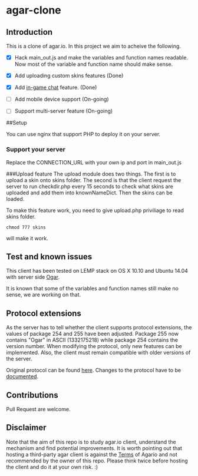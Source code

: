 # agar-clone

## Introduction

This is a clone of agar.io. In this project we aim to acheive the following. 

- [x] Hack main_out.js and make the variables and function names readable. Now most of the variable and function name should make sense. 
- [x] Add uploading custom skins features (Done)
- [x] Add [in-game chat](https://cloud.githubusercontent.com/assets/5158896/8327532/c41e94fa-1a9b-11e5-87cc-f42b5f6ef2df.png) feature. (Done)
- [ ] Add mobile device support (On-going)
- [ ] Support multi-server feature (On-going)


##Setup

You can use nginx that support PHP to deploy it on your server. 

### Support your server
Replace the CONNECTION_URL with your own ip and port in main_out.js

###Upload feature
The upload module does two things. The first is to upload a skin onto skins folder. The second is that the client request the server to run checkdir.php every 15 seconds to check what skins are uploaded and add them into knownNameDict. Then the skins can be loaded. 

To make this feature work, you need to give upload.php priviliage to read skins folder. 


``` 
chmod 777 skins 
```

will make it work.


## Test and known issues

This client has been tested on LEMP stack on OS X 10.10 and Ubuntu 14.04 with server side [Ogar](https://github.com/vram4/Ogar).

It is known that some of the variables and function names still make no sense, we are working on that. 

## Protocol extensions
As the server has to tell whether the client supports protocol extensions, the values of package 254 and 255 have been adjusted.
Package 255 now contains "Ogar" in ASCII (1332175218) while package 254 contains the version number. When modifying the protocol,
only new features can be implemented. Also, the client must remain compatible with older versions of the server.

Original protocol can be found [here](https://github.com/vram4/Agar.io-Protocol). Changes to the protocol have to be [documented](PROTOCOL.md).

## Contributions

Pull Request are welcome. 

## Disclaimer

Note that the aim of this repo is to study agar.io client, understand the mechanism and find potential improvements. It is worth pointing out that hosting a third-party agar client is against the [Terms](http://agar.io/terms.txt) of Agario and not recommended by the owner of this repo. Please think twice before hosting the client and do it at your own risk. :)
